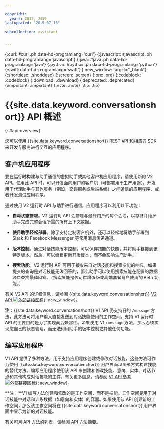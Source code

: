 ```yaml
---

copyright:
  years: 2015, 2019
lastupdated: "2019-07-16"

subcollection: assistant


---
```


{:curl: #curl .ph data-hd-programlang='curl'}
{:javascript: #javascript .ph data-hd-programlang='javascript'}
{:java: #java .ph data-hd-programlang='java'}
{:python: #python .ph data-hd-programlang='python'}
{:swift: data-hd-programlang='swift'}
{:new_window: target="_blank"}
{:shortdesc: .shortdesc}
{:screen: .screen}
{:pre: .pre}
{:codeblock: .codeblock}
{:download: .download}
{:deprecated: .deprecated}
{:important: .important}
{:note: .note}
{:tip: .tip}

# {{site.data.keyword.conversationshort}} API 概述
{: #api-overview}

您可以使用 {{site.data.keyword.conversationshort}} REST API 和相应的 SDK 来开发与服务进行交互的应用程序。

## 客户机应用程序

要在运行时构建与助手通信的虚拟助手或其他客户机应用程序，请使用新的 V2 API。使用此 API 时，可以开发面向用户的客户机（可部署用于生产用途），开发用于代理助手与其他服务（例如，交谈服务或后端系统）之间通信的应用程序，或者开发测试应用程序。

通过使用 V2 运行时 API 与助手进行通信，应用程序可以利用以下功能：

- **自动状态管理**。V2 运行时 API 会管理与最终用户的每个会话，以存储并维护助手完成完整会话所需的所有上下文数据。

- **使用助手轻松部署**。除了支持定制客户机外，还可以轻松地将助手部署到 Slack 和 Facebook Messenger 等常用消息传递通道。

- **版本控制**。通过对话技能版本控制，可以保存技能的快照，并将助手链接到该特定版本。然后，可以继续更新开发版本，而不会影响生产助手。

- **搜索功能**。V2 运行时 API 可用于接收来自对话技能和搜索技能的响应。如果提交的查询是对话技能无法回答的，那么助手可以使用搜索技能在配置的数据源中查找最佳回答。（搜索技能是仅可供增强版或高端套餐用户使用的 Beta 功能。）

有关 V2 API 的详细信息，请参阅 {{site.data.keyword.conversationshort}} [V2 API ![外部链接图标](../../icons/launch-glyph.svg "外部链接图标")](https://{DomainName}/apidocs/assistant-v2){: new_window}。

**注**：{{site.data.keyword.conversationshort}} V1 API 仍支持旧的 `/message` 方法，此方法可将用户输入直接发送到对话技能使用的工作空间。支持 V1 运行时 API 的主要目的是为了实现向后兼容性。如果使用 V1 `/message` 方法，那么必须实现您自己的状态管理，而无法利用助手的版本控制或其他任何功能。

## 编写应用程序

V1 API 提供了多种方法，用于支持应用程序创建或修改对话技能，这些方法可作为使用 {{site.data.keyword.conversationshort}} 用户界面以图形方式构建技能的替代方法。编写应用程序使用该 API 来创建和修改技能、意向、实体、对话节点和其他构成对话技能的工件。有关更多信息，请参阅 [V1 API 参考 ![外部链接图标](../../icons/launch-glyph.svg "外部链接图标")](https://{DomainName}/apidocs/assistant){: new_window}。

  **注：**V1 编写方法创建和修改的是工作空间，而不是技能。工作空间是用于对话技能中对话和训练数据（如意向和实体）的容器。如果使用该 API 创建新的工作空间，那么该工作空间将在 {{site.data.keyword.conversationshort}} 用户界面中显示为新的对话技能。

有关可用 API 方法的列表，请参阅 [API 方法摘要](/docs/services/assistant?topic=assistant-api-methods)。
